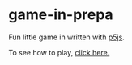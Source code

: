 # game-in-prepa

Fun little game in written with [p5js](https://p5js.org/).

To see how to play, [click here.](game/How-to-play.md)
